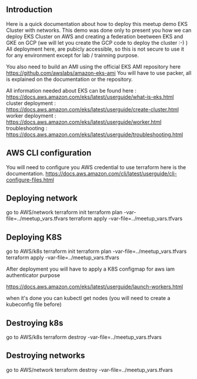 ## Introduction
Here is a quick documentation about how to deploy this meetup demo EKS Cluster with networks.
This demo was done only to present you how we can deploy EKS Cluster on AWS  and creating a federation beetween EKS and GKE on GCP (we will let you create the GCP code to deploy the cluster :-) )
All deployment here, are pubicly accessible, so this is not secure to use it for any environment except for lab / trainning purpose.

You also need to build an AMI using the official EKS AMI repository here https://github.com/awslabs/amazon-eks-ami
You will have to use packer, all is explained on the documentation or the repository.


All information needed about EKS can be found here : https://docs.aws.amazon.com/eks/latest/userguide/what-is-eks.html
cluster deployment : https://docs.aws.amazon.com/eks/latest/userguide/create-cluster.html
worker deployment : https://docs.aws.amazon.com/eks/latest/userguide/worker.html
troubleshooting : https://docs.aws.amazon.com/eks/latest/userguide/troubleshooting.html

## AWS CLI configuration
You will need to configure you AWS credential to use terraform
here is the documentation. https://docs.aws.amazon.com/cli/latest/userguide/cli-configure-files.html

## Deploying network
go to AWS/network
terraform init
terraform plan -var-file=../meetup_vars.tfvars
terraform apply -var-file=../meetup_vars.tfvars

## Deploying K8S
go to AWS/k8s
terraform init
terraform plan -var-file=../meetup_vars.tfvars
terraform apply -var-file=../meetup_vars.tfvars

After deployment you will have to apply a K8S configmap for aws iam authenticator purpose

https://docs.aws.amazon.com/eks/latest/userguide/launch-workers.html

when it's done you can kubectl get nodes (you will need to create a kubeconfig file before)

## Destroying k8s 
go to AWS/k8s
terraform destroy -var-file=../meetup_vars.tfvars

## Destroying networks 
go to AWS/network
terraform destroy -var-file=../meetup_vars.tfvars

